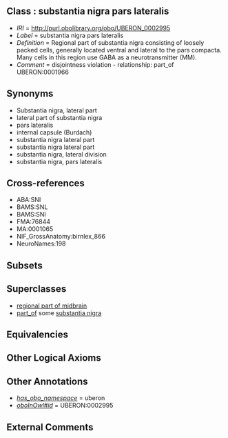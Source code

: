 
## Class : substantia nigra pars lateralis

 * *IRI* = http://purl.obolibrary.org/obo/UBERON_0002995
 * *Label* = substantia nigra pars lateralis
 * *Definition* = Regional part of substantia nigra consisting of loosely packed cells, generally located ventral and lateral to the pars compacta.  Many cells in this region use GABA as a neurotransmitter (MM).
 * *Comment* = disjointness violation - relationship: part_of UBERON:0001966

## Synonyms

 * Substantia nigra, lateral part
 * lateral part of substantia nigra
 * pars lateralis
 * internal capsule (Burdach)
 * substantia nigra lateral part
 * substantia nigra lateral part
 * substantia nigra, lateral division
 * substantia nigra, pars lateralis

## Cross-references

 * ABA:SNI
 * BAMS:SNL
 * BAMS:SNl
 * FMA:76844
 * MA:0001065
 * NIF_GrossAnatomy:birnlex_866
 * NeuroNames:198

## Subsets


## Superclasses

 * [regional part of midbrain](../../UBERON/50/UBERON_0002950.md)
 * [part_of](../../BFO/50/BFO_0000050.md) some [substantia nigra](../../UBERON/38/UBERON_0002038.md)

## Equivalencies


## Other Logical Axioms


## Other Annotations

 * *[has_obo_namespace](../../ce/oboInOwl#hasOBONamespace.md)* = uberon
 * *[oboInOwl#id](../../id/oboInOwl#id.md)* = UBERON:0002995

## External Comments

